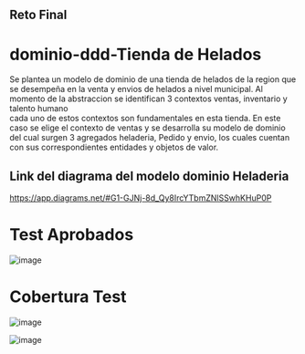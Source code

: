 ## Reto Final

# dominio-ddd-Tienda de Helados
Se plantea un modelo de dominio de una tienda de helados de la region que se desempeña en la venta 
y envios de helados a nivel municipal. Al momento  de la abstraccion se identifican 3 contextos ventas, inventario y talento humano  
cada uno de estos contextos son fundamentales en  esta tienda.
En este caso  se elige el  contexto  de ventas y se desarrolla su modelo  de dominio del  cual surgen 3 agregados heladeria, Pedido y envio, los cuales cuentan
con sus correspondientes entidades  y objetos de valor.

## Link del  diagrama del modelo dominio Heladeria
https://app.diagrams.net/#G1-GJNj-8d_Qy8IrcYTbmZNlSSwhKHuP0P


# Test Aprobados

![image](https://user-images.githubusercontent.com/96325513/169661615-89009e5c-9c67-48da-9925-707fce541360.png)

# Cobertura Test 

![image](https://user-images.githubusercontent.com/96325513/169662108-f70e2bd1-d90a-4041-a9a4-ffd9ef909487.png)


![image](https://user-images.githubusercontent.com/96325513/169672836-63c47b25-003e-4713-bc2c-488fb202de7b.png)
